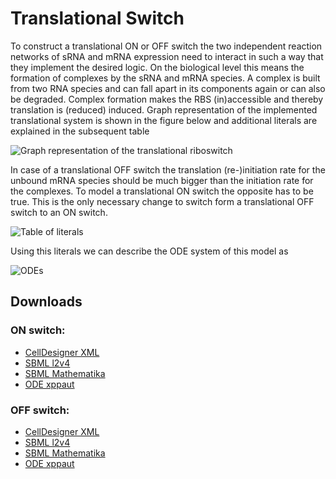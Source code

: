 # Translational Switch

To construct a translational ON or OFF switch the two independent reaction networks of sRNA and
mRNA expression need to interact in such a way that they implement the
desired logic. On the biological level this means the formation of
complexes by the sRNA and mRNA species. A complex is built from two RNA
species and can fall apart in its components again or can also be degraded. 
Complex formation makes the RBS
(in)accessible and thereby translation is (reduced) induced. Graph
representation of the implemented translational system is shown in the 
figure below and additional literals are explained in the subsequent table

![Graph representation of the translational riboswitch](http://ribonets.github.io/rnadev-models/translational/graph-translational.svg)

In case of a translational OFF switch the translation (re-)initiation
rate for the unbound mRNA species should be much
bigger than the initiation rate for the complexes.
To model a translational ON switch the opposite has to be
true. This is the only necessary change to switch form a translational
OFF switch to an ON switch.

![Table of literals](http://ribonets.github.io/rnadev-models/translational/lit-translational.svg)

Using this literals we can describe the ODE system of this model as

![ODEs](http://ribonets.github.io/rnadev-models/translational/ode-translational.svg)

## Downloads
### ON switch:
* [CellDesigner XML](minimalsystemTranslationalON_CellDesigner.xml)
* [SBML l2v4](minimalsystemTranslationalON_SBMLExport_l2v4.xml)
* [SBML Mathematika](Mathematika_SBML_translation-on_srna.xml)
* [ODE xppaut](translational-on.ode)

### OFF switch:
* [CellDesigner XML](minimalsystemTranslationalOFF_CellDesigner.xml)
* [SBML l2v4](minimalsystemTranslationalOFF_SBMLExport_l2v4.xml)
* [SBML Mathematika](Mathematika_SBML_translation-off_srna.xml)
* [ODE xppaut](translational-off.ode)
